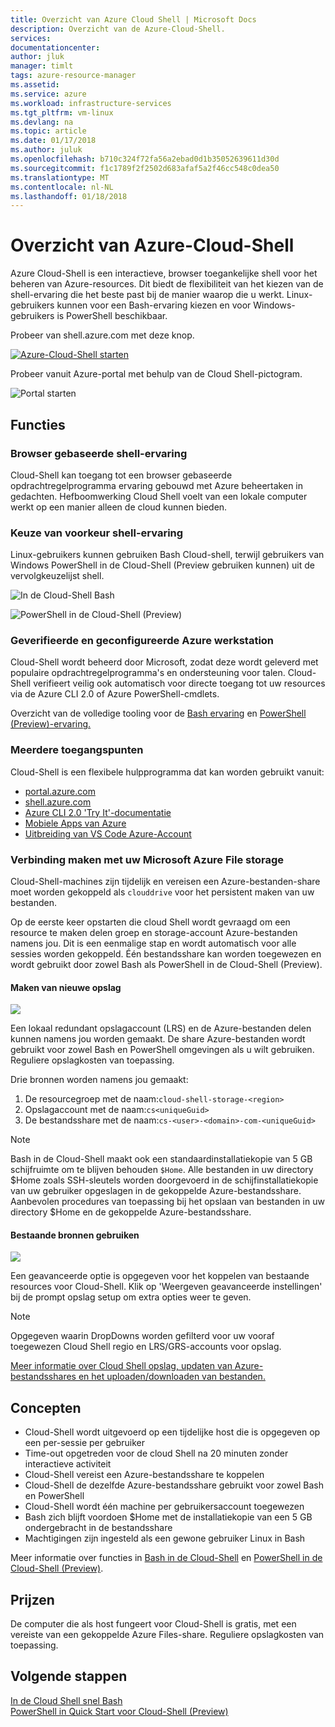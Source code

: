 ```yaml
---
title: Overzicht van Azure Cloud Shell | Microsoft Docs
description: Overzicht van de Azure-Cloud-Shell.
services: 
documentationcenter: 
author: jluk
manager: timlt
tags: azure-resource-manager
ms.assetid: 
ms.service: azure
ms.workload: infrastructure-services
ms.tgt_pltfrm: vm-linux
ms.devlang: na
ms.topic: article
ms.date: 01/17/2018
ms.author: juluk
ms.openlocfilehash: b710c324f72fa56a2ebad0d1b35052639611d30d
ms.sourcegitcommit: f1c1789f2f2502d683afaf5a2f46cc548c0dea50
ms.translationtype: MT
ms.contentlocale: nl-NL
ms.lasthandoff: 01/18/2018
---
```

# <a name="overview-of-azure-cloud-shell"></a>Overzicht van Azure-Cloud-Shell
Azure Cloud-Shell is een interactieve, browser toegankelijke shell voor het beheren van Azure-resources.
Dit biedt de flexibiliteit van het kiezen van de shell-ervaring die het beste past bij de manier waarop die u werkt.
Linux-gebruikers kunnen voor een Bash-ervaring kiezen en voor Windows-gebruikers is PowerShell beschikbaar.

Probeer van shell.azure.com met deze knop.

[![](https://shell.azure.com/images/launchcloudshell.png "Azure-Cloud-Shell starten")](https://shell.azure.com)

Probeer vanuit Azure-portal met behulp van de Cloud Shell-pictogram.

![Portal starten](media/overview/portal-launch-icon.png)

## <a name="features"></a>Functies
### <a name="browser-based-shell-experience"></a>Browser gebaseerde shell-ervaring
Cloud-Shell kan toegang tot een browser gebaseerde opdrachtregelprogramma ervaring gebouwd met Azure beheertaken in gedachten.
Hefboomwerking Cloud Shell voelt van een lokale computer werkt op een manier alleen de cloud kunnen bieden.

### <a name="choice-of-preferred-shell-experience"></a>Keuze van voorkeur shell-ervaring
Linux-gebruikers kunnen gebruiken Bash Cloud-shell, terwijl gebruikers van Windows PowerShell in de Cloud-Shell (Preview gebruiken kunnen) uit de vervolgkeuzelijst shell.

![In de Cloud-Shell Bash](media/overview/overview-bash-pic.png)

![PowerShell in de Cloud-Shell (Preview)](media/overview/overview-ps-pic.png)

### <a name="authenticated-and-configured-azure-workstation"></a>Geverifieerde en geconfigureerde Azure werkstation
Cloud-Shell wordt beheerd door Microsoft, zodat deze wordt geleverd met populaire opdrachtregelprogramma's en ondersteuning voor talen. Cloud-Shell verifieert veilig ook automatisch voor directe toegang tot uw resources via de Azure CLI 2.0 of Azure PowerShell-cmdlets.

Overzicht van de volledige tooling voor de [Bash ervaring](features.md#tools) en [PowerShell (Preview)-ervaring.](features-powershell.md#tools)

### <a name="multiple-access-points"></a>Meerdere toegangspunten
Cloud-Shell is een flexibele hulpprogramma dat kan worden gebruikt vanuit:
* [portal.azure.com](https://portal.azure.com)
* [shell.azure.com](https://shell.azure.com)
* [Azure CLI 2.0 'Try It'-documentatie](https://docs.microsoft.com/cli/azure/overview?view=azure-cli-latest)
* [Mobiele Apps van Azure](https://azure.microsoft.com/features/azure-portal/mobile-app/)
* [Uitbreiding van VS Code Azure-Account](https://marketplace.visualstudio.com/items?itemName=ms-vscode.azure-account)

### <a name="connect-your-microsoft-azure-files-storage"></a>Verbinding maken met uw Microsoft Azure File storage
Cloud-Shell-machines zijn tijdelijk en vereisen een Azure-bestanden-share moet worden gekoppeld als `clouddrive` voor het persistent maken van uw bestanden.

Op de eerste keer opstarten die cloud Shell wordt gevraagd om een resource te maken delen groep en storage-account Azure-bestanden namens jou. Dit is een eenmalige stap en wordt automatisch voor alle sessies worden gekoppeld. Één bestandsshare kan worden toegewezen en wordt gebruikt door zowel Bash als PowerShell in de Cloud-Shell (Preview).

#### <a name="create-new-storage"></a>Maken van nieuwe opslag
![](media/overview/basic-storage.png)

Een lokaal redundant opslagaccount (LRS) en de Azure-bestanden delen kunnen namens jou worden gemaakt. De share Azure-bestanden wordt gebruikt voor zowel Bash en PowerShell omgevingen als u wilt gebruiken. Reguliere opslagkosten van toepassing.

Drie bronnen worden namens jou gemaakt:
1. De resourcegroep met de naam:`cloud-shell-storage-<region>`
2. Opslagaccount met de naam:`cs<uniqueGuid>`
3. De bestandsshare met de naam:`cs-<user>-<domain>-com-<uniqueGuid>`

> [!Note]
> Bash in de Cloud-Shell maakt ook een standaardinstallatiekopie van 5 GB schijfruimte om te blijven behouden `$Home`. Alle bestanden in uw directory $Home zoals SSH-sleutels worden doorgevoerd in de schijfinstallatiekopie van uw gebruiker opgeslagen in de gekoppelde Azure-bestandsshare. Aanbevolen procedures van toepassing bij het opslaan van bestanden in uw directory $Home en de gekoppelde Azure-bestandsshare.

#### <a name="use-existing-resources"></a>Bestaande bronnen gebruiken
![](media/overview/advanced-storage.png)

Een geavanceerde optie is opgegeven voor het koppelen van bestaande resources voor Cloud-Shell.
Klik op 'Weergeven geavanceerde instellingen' bij de prompt opslag setup om extra opties weer te geven.

> [!Note]
> Opgegeven waarin DropDowns worden gefilterd voor uw vooraf toegewezen Cloud Shell regio en LRS/GRS-accounts voor opslag.

[Meer informatie over Cloud Shell opslag, updaten van Azure-bestandsshares en het uploaden/downloaden van bestanden.](persisting-shell-storage.md)

## <a name="concepts"></a>Concepten
* Cloud-Shell wordt uitgevoerd op een tijdelijke host die is opgegeven op een per-sessie per gebruiker
* Time-out opgetreden voor de cloud Shell na 20 minuten zonder interactieve activiteit
* Cloud-Shell vereist een Azure-bestandsshare te koppelen
* Cloud-Shell de dezelfde Azure-bestandsshare gebruikt voor zowel Bash en PowerShell
* Cloud-Shell wordt één machine per gebruikersaccount toegewezen
* Bash zich blijft voordoen $Home met de installatiekopie van een 5 GB ondergebracht in de bestandsshare
* Machtigingen zijn ingesteld als een gewone gebruiker Linux in Bash

Meer informatie over functies in [Bash in de Cloud-Shell](features.md) en [PowerShell in de Cloud-Shell (Preview)](features-powershell.md).

## <a name="pricing"></a>Prijzen
De computer die als host fungeert voor Cloud-Shell is gratis, met een vereiste van een gekoppelde Azure Files-share. Reguliere opslagkosten van toepassing.

## <a name="next-steps"></a>Volgende stappen
[In de Cloud Shell snel Bash](quickstart.md) <br>
[PowerShell in Quick Start voor Cloud-Shell (Preview)](quickstart-powershell.md)
